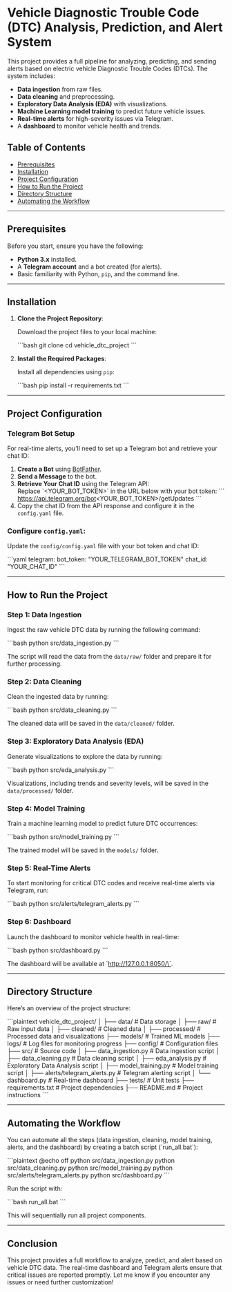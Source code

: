 
# Vehicle Diagnostic Trouble Code (DTC) Analysis, Prediction, and Alert System

This project provides a full pipeline for analyzing, predicting, and sending alerts based on electric vehicle Diagnostic Trouble Codes (DTCs). The system includes:
- **Data ingestion** from raw files.
- **Data cleaning** and preprocessing.
- **Exploratory Data Analysis (EDA)** with visualizations.
- **Machine Learning model training** to predict future vehicle issues.
- **Real-time alerts** for high-severity issues via Telegram.
- A **dashboard** to monitor vehicle health and trends.

## Table of Contents
- [Prerequisites](#prerequisites)
- [Installation](#installation)
- [Project Configuration](#project-configuration)
- [How to Run the Project](#how-to-run-the-project)
- [Directory Structure](#directory-structure)
- [Automating the Workflow](#automating-the-workflow)

---

## Prerequisites

Before you start, ensure you have the following:
- **Python 3.x** installed.
- A **Telegram account** and a bot created (for alerts).
- Basic familiarity with Python, `pip`, and the command line.

---

## Installation

1. **Clone the Project Repository**:

   Download the project files to your local machine:

   \`\`\`bash
   git clone <your-repository-url>
   cd vehicle_dtc_project
   \`\`\`

2. **Install the Required Packages**:

   Install all dependencies using `pip`:

   \`\`\`bash
   pip install -r requirements.txt
   \`\`\`

---

## Project Configuration

### Telegram Bot Setup

For real-time alerts, you'll need to set up a Telegram bot and retrieve your chat ID:

1. **Create a Bot** using [BotFather](https://t.me/BotFather).
2. **Send a Message** to the bot.
3. **Retrieve Your Chat ID** using the Telegram API:  
   Replace \`<YOUR_BOT_TOKEN>\` in the URL below with your bot token:
   \`\`\`
   https://api.telegram.org/bot<YOUR_BOT_TOKEN>/getUpdates
   \`\`\`
4. Copy the chat ID from the API response and configure it in the `config.yaml` file.

### Configure `config.yaml`:

Update the `config/config.yaml` file with your bot token and chat ID:

\`\`\`yaml
telegram:
  bot_token: "YOUR_TELEGRAM_BOT_TOKEN"
  chat_id: "YOUR_CHAT_ID"
\`\`\`

---

## How to Run the Project

### Step 1: Data Ingestion

Ingest the raw vehicle DTC data by running the following command:

\`\`\`bash
python src/data_ingestion.py
\`\`\`

The script will read the data from the `data/raw/` folder and prepare it for further processing.

### Step 2: Data Cleaning

Clean the ingested data by running:

\`\`\`bash
python src/data_cleaning.py
\`\`\`

The cleaned data will be saved in the `data/cleaned/` folder.

### Step 3: Exploratory Data Analysis (EDA)

Generate visualizations to explore the data by running:

\`\`\`bash
python src/eda_analysis.py
\`\`\`

Visualizations, including trends and severity levels, will be saved in the `data/processed/` folder.

### Step 4: Model Training

Train a machine learning model to predict future DTC occurrences:

\`\`\`bash
python src/model_training.py
\`\`\`

The trained model will be saved in the `models/` folder.

### Step 5: Real-Time Alerts

To start monitoring for critical DTC codes and receive real-time alerts via Telegram, run:

\`\`\`bash
python src/alerts/telegram_alerts.py
\`\`\`

### Step 6: Dashboard

Launch the dashboard to monitor vehicle health in real-time:

\`\`\`bash
python src/dashboard.py
\`\`\`

The dashboard will be available at \`http://127.0.0.1:8050/\`.

---

## Directory Structure

Here’s an overview of the project structure:

\`\`\`plaintext
vehicle_dtc_project/
│
├── data/                             # Data storage
│   ├── raw/                          # Raw input data
│   ├── cleaned/                      # Cleaned data
│   ├── processed/                    # Processed data and visualizations
├── models/                           # Trained ML models
├── logs/                             # Log files for monitoring progress
├── config/                           # Configuration files
├── src/                              # Source code
│   ├── data_ingestion.py             # Data ingestion script
│   ├── data_cleaning.py              # Data cleaning script
│   ├── eda_analysis.py               # Exploratory Data Analysis script
│   ├── model_training.py             # Model training script
│   ├── alerts/telegram_alerts.py      # Telegram alerting script
│   └── dashboard.py                  # Real-time dashboard
├── tests/                            # Unit tests
├── requirements.txt                  # Project dependencies
├── README.md                         # Project instructions
\`\`\`

---

## Automating the Workflow

You can automate all the steps (data ingestion, cleaning, model training, alerts, and the dashboard) by creating a batch script (\`run_all.bat\`):

\`\`\`plaintext
@echo off
python src/data_ingestion.py
python src/data_cleaning.py
python src/model_training.py
python src/alerts/telegram_alerts.py
python src/dashboard.py
\`\`\`

Run the script with:

\`\`\`bash
run_all.bat
\`\`\`

This will sequentially run all project components.

---

## Conclusion

This project provides a full workflow to analyze, predict, and alert based on vehicle DTC data. The real-time dashboard and Telegram alerts ensure that critical issues are reported promptly. Let me know if you encounter any issues or need further customization!
